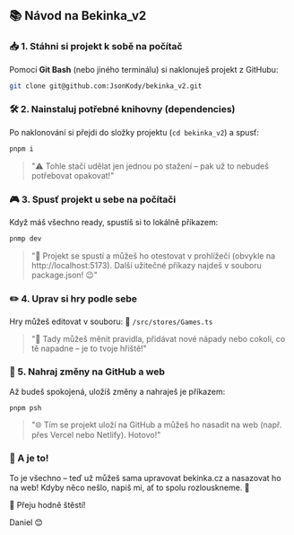 ## 📚 Návod na Bekinka_v2

### 📥 1. Stáhni si projekt k sobě na počítač

Pomocí **Git Bash** (nebo jiného terminálu) si naklonuješ projekt z GitHubu:

```sh
git clone git@github.com:JsonKody/bekinka_v2.git
```

### 🛠️ 2. Nainstaluj potřebné knihovny (dependencies)

Po naklonování si přejdi do složky projektu (`cd bekinka_v2`) a spusť:

```sh
pnpm i
```

> "⚠️ Tohle stačí udělat jen jednou po stažení – pak už to nebudeš potřebovat opakovat!"

### 🎮 3. Spusť projekt u sebe na počítači

Když máš všechno ready, spustíš si to lokálně příkazem:

```sh
pnmp dev
```

> "🎨 Projekt se spustí a můžeš ho otestovat v prohlížeči (obvykle na http://localhost:5173). Další užitečné příkazy najdeš v souboru package.json! 😉"

### ✏️ 4. Uprav si hry podle sebe

Hry můžeš editovat v souboru:
📍 `/src/stores/Games.ts`

> "🧠 Tady můžeš měnit pravidla, přidávat nové nápady nebo cokoli, co tě napadne – je to tvoje hřiště!"

### 🚀 5. Nahraj změny na GitHub a web

Až budeš spokojená, uložíš změny a nahraješ je příkazem:

```sh
pnpm psh
```

> "🌐 Tím se projekt uloží na GitHub a můžeš ho nasadit na web (např. přes Vercel nebo Netlify). Hotovo!"

### 🌟 A je to!

To je všechno – teď už můžeš sama upravovat bekinka.cz a nasazovat ho na web! Kdyby něco nešlo, napiš mi, ať to spolu rozlouskneme. 🎉

💖 Přeju hodně štěstí!

Daniel 😊
